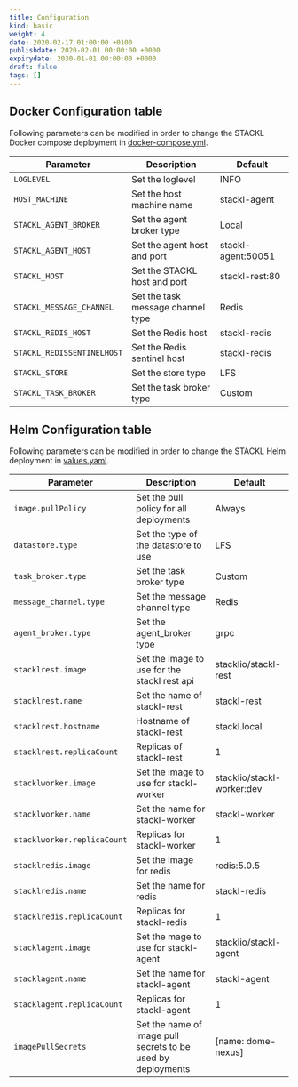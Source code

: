 ```yaml
---
title: Configuration
kind: basic
weight: 4
date: 2020-02-17 01:00:00 +0100
publishdate: 2020-02-01 00:00:00 +0000
expirydate: 2030-01-01 00:00:00 +0000
draft: false
tags: []
---
```


## Docker Configuration table

Following parameters can be modified in order to change the STACKL Docker compose deployment in [docker-compose.yml](https://github.com/stacklio/stackl/tree/master/build/example_docker/docker-compose.yaml).

| Parameter | Description | Default |
|------------|------|------|
| `LOGLEVEL` | Set the loglevel | INFO |
| `HOST_MACHINE` | Set the host machine name | stackl-agent |
| `STACKL_AGENT_BROKER` | Set the agent broker type  | Local |
| `STACKL_AGENT_HOST` | Set the agent host and port | stackl-agent:50051 |
| `STACKL_HOST` | Set the STACKL host and port | stackl-rest:80 |
| `STACKL_MESSAGE_CHANNEL` | Set the task message channel type | Redis |
| `STACKL_REDIS_HOST` | Set the Redis host | stackl-redis |
| `STACKL_REDISSENTINELHOST` | Set the Redis sentinel host | stackl-redis |
| `STACKL_STORE` | Set the store type | LFS |
| `STACKL_TASK_BROKER` | Set the task broker type | Custom |

## Helm Configuration table

Following parameters can be modified in order to change the STACKL Helm deployment in [values.yaml](https://github.com/stacklio/stackl/tree/master/build/helm/values.yaml).

| Parameter | Description | Default |
|------------|------|------|
| `image.pullPolicy` | Set the pull policy for all deployments  | Always |
| `datastore.type` | Set the type of the datastore to use | LFS |
| `task_broker.type` | Set the task broker type | Custom |
| `message_channel.type` | Set the message channel type | Redis |
| `agent_broker.type` | Set the agent_broker type | grpc |
| `stacklrest.image` | Set the image to use for the stackl rest api | stacklio/stackl-rest |
| `stacklrest.name` | Set the name of stackl-rest | stackl-rest |
| `stacklrest.hostname` | Hostname of stackl-rest | stackl.local |
| `stacklrest.replicaCount` | Replicas of stackl-rest | 1 |
| `stacklworker.image` | Set the image to use for stackl-worker | stacklio/stackl-worker:dev |
| `stacklworker.name`| Set the name for stackl-worker | stackl-worker |
| `stacklworker.replicaCount` | Replicas for stackl-worker | 1 |
| `stacklredis.image` | Set the image for redis | redis:5.0.5 |
| `stacklredis.name` | Set the name for redis | stackl-redis |
| `stacklredis.replicaCount` | Replicas for stackl-redis | 1 |
| `stacklagent.image` | Set the mage to use for stackl-agent | stacklio/stackl-agent |
| `stacklagent.name` | Set the name for stackl-agent | stackl-agent |
| `stacklagent.replicaCount` | Replicas for stackl-agent | 1 |
| `imagePullSecrets` | Set the name of image pull secrets to be used by deployments | [name: dome-nexus] |
